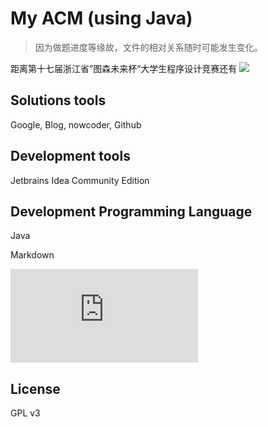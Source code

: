 # My ACM (using Java)

> 因为做题进度等缘故，文件的相对关系随时可能发生变化。

距离第十七届浙江省”图森未来杯“大学生程序设计竞赛还有
![](https://api.solstice23.top/countdown/?date=1602864000&type=1&textType=1&font=2&fontSize=20&color=ff&left=&right=&spacing=0)

## Solutions tools

Google, Blog, nowcoder, Github

## Development tools

Jetbrains Idea Community Edition

## Development Programming Language

Java

Markdown

![](https://latex.codecogs.com/gif.latex?%5CLaTeX)

## License

GPL v3
